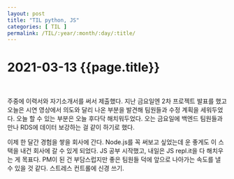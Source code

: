 ```yaml
---
layout: post
title: "TIL python, JS"
categories: [ TIL ]
permalink: /TIL/:year/:month/:day/:title/
---
```


# 2021-03-13 {{page.title}}
&nbsp;  

주중에 이력서와 자기소개서를 써서 제출했다. 지난 금요일엔 2차 프로젝트 발표를 했고 오늘은 시연 영상에서 의도와 달리 나온 부분을 발견해 팀원들과 수정 계획을 세워두었다. 오늘 할 수 있는 부분은 오늘 후다닥 해치워두었다. 오는 금요일에 백엔드 팀원들과 만나 RDS에 데이터 보강하는 걸 같이 하기로 했다.

이제 한 달간 경험을 쌓을 회사에 간다. Node.js를 꼭 써보고 싶었는데 운 좋게도 이 스택을 내건 회사에 갈 수 있게 되었다. JS 공부 시작했고, 내일은 JS repl.it을 다 해치우는 게 목표다.
PM이 된 건 부담스럽지만 좋은 팀원들 덕에 앞으로 나아가는 속도를 낼 수 있을 것 같다. 스트레스 컨트롤에 신경 쓰기.

